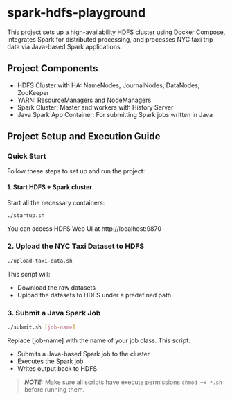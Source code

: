 # spark-hdfs-playground
This project sets up a high-availability HDFS cluster using Docker Compose, integrates Spark for distributed processing, and processes NYC taxi trip data via Java-based Spark applications.
## Project Components
- HDFS Cluster with HA: NameNodes, JournalNodes, DataNodes, ZooKeeper
- YARN: ResourceManagers and NodeManagers
- Spark Cluster: Master and workers with History Server
- Java Spark App Container: For submitting Spark jobs written in Java
## Project Setup and Execution Guide
### Quick Start
Follow these steps to set up and run the project:
#### 1. Start HDFS + Spark cluster
Start all the necessary containers:
```bash
./startup.sh
```
You can access HDFS Web UI at http://localhost:9870
### 2. Upload the NYC Taxi Dataset to HDFS
```bash
./upload-taxi-data.sh
```
This script will:
- Download the raw datasets
- Upload the datasets to HDFS under a predefined path
### 3. Submit a Java Spark Job
``` bash
./submit.sh [job-name]
```
Replace [job-name] with the name of your job class. This script:
- Submits a Java-based Spark job to the cluster
- Executes the Spark job
- Writes output back to HDFS

> **_NOTE:_**  Make sure all scripts have execute permissions ```chmod +x *.sh``` before running them.
